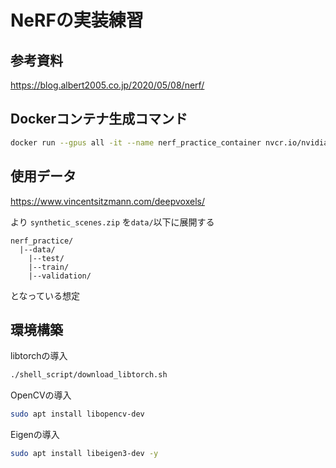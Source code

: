 # NeRFの実装練習

## 参考資料
https://blog.albert2005.co.jp/2020/05/08/nerf/

## Dockerコンテナ生成コマンド
```bash
docker run --gpus all -it --name nerf_practice_container nvcr.io/nvidia/pytorch:22.12-py3 bash
```

## 使用データ
https://www.vincentsitzmann.com/deepvoxels/

より
`synthetic_scenes.zip`
を`data/`以下に展開する

```
nerf_practice/
  |--data/
    |--test/
    |--train/
    |--validation/
```
となっている想定

## 環境構築
libtorchの導入
```bash
./shell_script/download_libtorch.sh 
```

OpenCVの導入
```bash
sudo apt install libopencv-dev
```

Eigenの導入
```bash
sudo apt install libeigen3-dev -y
```
